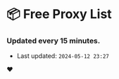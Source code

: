 # :package: Free Proxy List
### Updated every 15 minutes.

- Last updated: `2024-05-12 23:27`

:heart:
